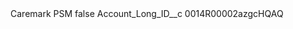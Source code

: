 <?xml version="1.0" encoding="UTF-8"?>
<CustomMetadata xmlns="http://soap.sforce.com/2006/04/metadata" xmlns:xsi="http://www.w3.org/2001/XMLSchema-instance" xmlns:xsd="http://www.w3.org/2001/XMLSchema">
    <label>Caremark PSM</label>
    <protected>false</protected>
    <values>
        <field>Account_Long_ID__c</field>
        <value xsi:type="xsd:string">0014R00002azgcHQAQ</value>
    </values>
</CustomMetadata>
